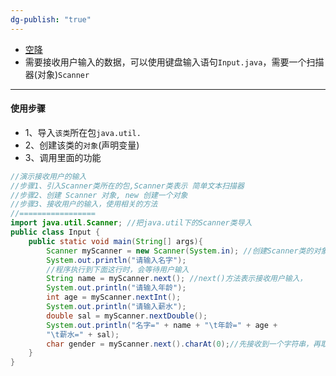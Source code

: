 ```yaml
---
dg-publish: "true"
---
```

- [空降](https://www.bilibili.com/video/BV1fh411y7R8?t=9.9&p=86) 
- 需要接收用户输入的数据，可以使用键盘输入语句`Input.java`，需要一个扫描器(对象)`Scanner`
---
#### 使用步骤
- 1、导入`该类`所在包`java.util.`
- 2、创建该类的`对象`(声明变量)
- 3、调用里面的功能
```java
//演示接收用户的输入
//步骤1、引入Scanner类所在的包,Scanner类表示 简单文本扫描器
//步骤2、创建 Scanner 对象, new 创建一个对象
//步骤3、接收用户的输入，使用相关的方法
//=================
import java.util.Scanner; //把java.util下的Scanner类导入
public class Input {
	public static void main(String[] args){
		Scanner myScanner = new Scanner(System.in); //创建Scanner类的对象 
		System.out.println("请输入名字");
		//程序执行到下面这行时，会等待用户输入
		String name = myScanner.next(); //next()方法表示接收用户输入，
		System.out.println("请输入年龄");
		int age = myScanner.nextInt();
		System.out.println("请输入薪水");
		double sal = myScanner.nextDouble();
		System.out.println("名字=" + name + "\t年龄=" + age + 
		"\t薪水=" + sal);
		char gender = myScanner.next().charAt(0);//先接收到一个字符串，再取出字符串内第一个字符
	}
}
```